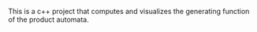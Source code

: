 This is a c++ project that computes and visualizes the generating function of the product automata. 
